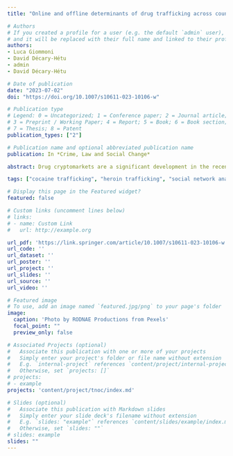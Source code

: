 ```yaml
---
title: "Online and offline determinants of drug trafficking across countries via cryptomarkets"

# Authors
# If you created a profile for a user (e.g. the default `admin` user), write the username (folder name) here 
# and it will be replaced with their full name and linked to their profile
authors:
- Luca Giommoni
- David Décary-Hétu
- admin
- David Décary-Hétu

# Date of publication
date: "2023-07-02"
doi: "https://doi.org/10.1007/s10611-023-10106-w"

# Publication type
# Legend: 0 = Uncategorized; 1 = Conference paper; 2 = Journal article;
# 3 = Preprint / Working Paper; 4 = Report; 5 = Book; 6 = Book section;
# 7 = Thesis; 8 = Patent
publication_types: ["2"]

# Publication name and optional abbreviated publication name
publication: In *Crime, Law and Social Change*

abstract: Drug cryptomarkets are a significant development in the recent history of illicit drug markets. Dealers and buyers can now finalize transactions with people they have never met, who could be located anywhere across the globe. What factors shape the geography of international drug trafficking via these cryptomarkets? In our current study, we test the determinants of drug trafficking through cryptomarkets by using a mix of social network analysis and a new dataset composed of self-reported transactions. Our findings contribute to existing research by demonstrating that a country’s level of technological advancement increases the probability of forming trafficking connections on cryptomarkets. Additionally, we found that a country’s capacity to police cryptomarkets reduces the number of trafficking connections with other countries. We also observed that trafficking on cryptomarkets is more likely to occur between countries that are geographically close. In summary, our study highlights the need to consider both online and offline factors in research on cryptomarkets.

tags: ["cocaine trafficking", "heroin trafficking", "social network analysis", "ergm"]

# Display this page in the Featured widget?
featured: false

# Custom links (uncomment lines below)
# links:
# - name: Custom Link
#   url: http://example.org

url_pdf: 'https://link.springer.com/article/10.1007/s10611-023-10106-w'
url_code: ''
url_dataset: ''
url_poster: ''
url_project: ''
url_slides: ''
url_source: ''
url_video: ''

# Featured image
# To use, add an image named `featured.jpg/png` to your page's folder 
image:
  caption: 'Photo by RODNAE Productions from Pexels'
  focal_point: ""
  preview_only: false

# Associated Projects (optional)
#   Associate this publication with one or more of your projects
#   Simply enter your project's folder or file name without extension
#   E.g. `internal-project` references `content/project/internal-project/index.md`
#   Otherwise, set `projects: []`
# projects:
# - example
projects: 'content/project/tnoc/index.md'

# Slides (optional)
#   Associate this publication with Markdown slides
#   Simply enter your slide deck's filename without extension
#   E.g. `slides: "example"` references `content/slides/example/index.md`
#   Otherwise, set `slides: ""`
# slides: example
slides: ""
---
```

